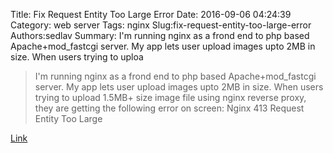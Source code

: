 Title: Fix Request Entity Too Large Error
Date: 2016-09-06 04:24:39
Category: web server
Tags: nginx
Slug:fix-request-entity-too-large-error
Authors:sedlav
Summary: I'm running nginx as a frond end to php based Apache+mod_fastcgi server. My app lets user upload images upto 2MB in size. When users trying to uploa

> I'm running nginx as a frond end to php based Apache+mod_fastcgi server. My app lets user upload images upto 2MB in size. When users trying to upload 1.5MB+ size image file using nginx reverse proxy, they are getting the following error on screen: Nginx 413 Request Entity Too Large

[Link](http://www.cyberciti.biz/faq/linux-unix-bsd-nginx-413-request-entity-too-large/)

